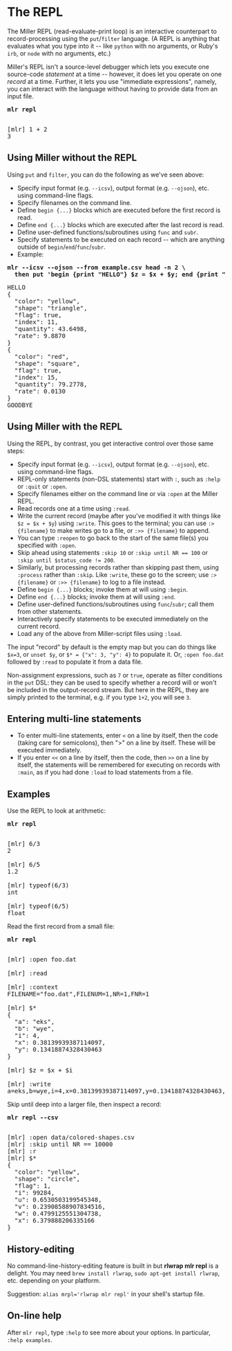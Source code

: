 <!---  PLEASE DO NOT EDIT DIRECTLY. EDIT THE .md.in FILE PLEASE. --->
# The REPL

The Miller REPL (read-evaluate-print loop) is an interactive counterpart to record-processing using the `put`/`filter` language. (A REPL is anything that evaluates what you type into it -- like `python` with no arguments, or Ruby's `irb`, or `node` with no arguments, etc.)

Miller's REPL isn't a source-level debugger which lets you execute one source-code *statement* at a time -- however, it does let you operate on one *record* at a time. Further, it lets you use "immediate expressions", namely, you can interact with the language without having to provide data from an input file.

<pre class="pre-highlight-in-pair">
<b>mlr repl</b>
</pre>
<pre class="pre-non-highlight-in-pair">

[mlr] 1 + 2
3
</pre>

## Using Miller without the REPL

Using `put` and `filter`, you can do the following as we've seen above:

* Specify input format (e.g. `--icsv`), output format (e.g. `--ojson`), etc. using command-line flags.
* Specify filenames on the command line.
* Define `begin {...}` blocks which are executed before the first record is read.
* Define `end {...}` blocks which are executed after the last record is read.
* Define user-defined functions/subroutines using `func` and `subr`.
* Specify statements to be executed on each record -- which are anything outside of `begin`/`end`/`func`/`subr`.
* Example:

<pre class="pre-highlight-in-pair">
<b>mlr --icsv --ojson --from example.csv head -n 2 \</b>
<b>  then put 'begin {print "HELLO"} $z = $x + $y; end {print "GOODBYE"}'</b>
</pre>
<pre class="pre-non-highlight-in-pair">
HELLO
{
  "color": "yellow",
  "shape": "triangle",
  "flag": true,
  "index": 11,
  "quantity": 43.6498,
  "rate": 9.8870
}
{
  "color": "red",
  "shape": "square",
  "flag": true,
  "index": 15,
  "quantity": 79.2778,
  "rate": 0.0130
}
GOODBYE
</pre>

## Using Miller with the REPL

Using the REPL, by contrast, you get interactive control over those same steps:

* Specify input format (e.g. `--icsv`), output format (e.g. `--ojson`), etc. using command-line flags.
* REPL-only statements (non-DSL statements) start with `:`, such as `:help` or `:quit`
  or `:open`.
* Specify filenames either on the command line or via `:open` at the Miller REPL.
* Read records one at a time using `:read`.
* Write the current record (maybe after you've modified it with things like `$z = $x + $y`)
  using `:write`. This goes to the terminal; you can use `:> {filename}` to make writes
  go to a file, or `:>> {filename}` to append.
* You can type `:reopen` to go back to the start of the same file(s) you specified
  with `:open`.
* Skip ahead using statements `:skip 10` or `:skip until NR == 100` or
  `:skip until $status_code != 200`.
* Similarly, but processing records rather than skipping past them, using
  `:process` rather than `:skip`. Like `:write`, these go to the screen;
  use `:> {filename}` or `:>> {filename}` to log to a file instead.
* Define `begin {...}` blocks; invoke them at will using `:begin`.
* Define `end {...}` blocks; invoke them at will using `:end`.
* Define user-defined functions/subroutines using `func`/`subr`; call them from other statements.
* Interactively specify statements to be executed immediately on the current record.
* Load any of the above from Miller-script files using `:load`.

The input "record" by default is the empty map but you can do things like
`$x=3`, or `unset $y`, or `$* = {"x": 3, "y": 4}` to populate it. Or, `:open
foo.dat` followed by `:read` to populate it from a data file.

Non-assignment expressions, such as `7` or `true`, operate as filter conditions
in the `put` DSL: they can be used to specify whether a record will or won't be
included in the output-record stream.  But here in the REPL, they are simply
printed to the terminal, e.g. if you type `1+2`, you will see `3`.

## Entering multi-line statements

* To enter multi-line statements, enter `<` on a line by itself, then the code (taking care
  for semicolons), then ">" on a line by itself. These will be executed immediately.
* If you enter `<<` on a line by itself, then the code, then `>>` on a line by
  itself, the statements will be remembered for executing on records with
  `:main`, as if you had done `:load` to load statements from a file.

## Examples

Use the REPL to look at arithmetic:

<pre class="pre-highlight-in-pair">
<b>mlr repl</b>
</pre>
<pre class="pre-non-highlight-in-pair">

[mlr] 6/3
2

[mlr] 6/5
1.2

[mlr] typeof(6/3)
int

[mlr] typeof(6/5)
float
</pre>

Read the first record from a small file:

<pre class="pre-highlight-in-pair">
<b>mlr repl</b>
</pre>
<pre class="pre-non-highlight-in-pair">

[mlr] :open foo.dat

[mlr] :read

[mlr] :context
FILENAME="foo.dat",FILENUM=1,NR=1,FNR=1

[mlr] $*
{
  "a": "eks",
  "b": "wye",
  "i": 4,
  "x": 0.38139939387114097,
  "y": 0.13418874328430463
}

[mlr] $z = $x + $i

[mlr] :write
a=eks,b=wye,i=4,x=0.38139939387114097,y=0.13418874328430463,z=4.381399393871141
</pre>

Skip until deep into a larger file, then inspect a record:

<pre class="pre-highlight-in-pair">
<b>mlr repl --csv</b>
</pre>
<pre class="pre-non-highlight-in-pair">

[mlr] :open data/colored-shapes.csv
[mlr] :skip until NR == 10000
[mlr] :r
[mlr] $*
{
  "color": "yellow",
  "shape": "circle",
  "flag": 1,
  "i": 99284,
  "u": 0.6530503199545348,
  "v": 0.23908588907834516,
  "w": 0.4799125551304738,
  "x": 6.379888206335166
}
</pre>

## History-editing

No command-line-history-editing feature is built in but **rlwrap mlr repl** is a
delight. You may need `brew install rlwrap`, `sudo apt-get install rlwrap`,
etc. depending on your platform.

Suggestion: `alias mrpl='rlwrap mlr repl'` in your shell's startup file.

## On-line help

After `mlr repl`, type `:help` to see more about your options. In particular, `:help examples`.
